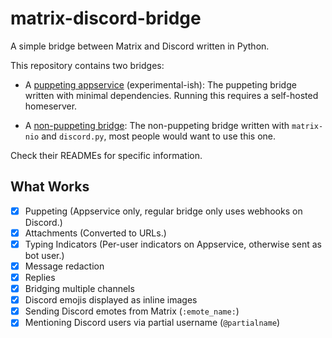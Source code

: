# matrix-discord-bridge

A simple bridge between Matrix and Discord written in Python.

This repository contains two bridges:
* A [puppeting appservice](https://github.com/git-bruh/matrix-discord-bridge/tree/appservice/appservice) (experimental-ish): The puppeting bridge written with minimal dependencies. Running this requires a self-hosted homeserver.

* A [non-puppeting bridge](bridge): The non-puppeting bridge written with `matrix-nio` and `discord.py`, most people would want to use this one.

Check their READMEs for specific information.

## What Works

- [x] Puppeting (Appservice only, regular bridge only uses webhooks on Discord.)
- [x] Attachments (Converted to URLs.)
- [x] Typing Indicators (Per-user indicators on Appservice, otherwise sent as bot user.)
- [x] Message redaction
- [x] Replies
- [x] Bridging multiple channels
- [x] Discord emojis displayed as inline images
- [x] Sending Discord emotes from Matrix (`:emote_name:`)
- [x] Mentioning Discord users via partial username (`@partialname`)
